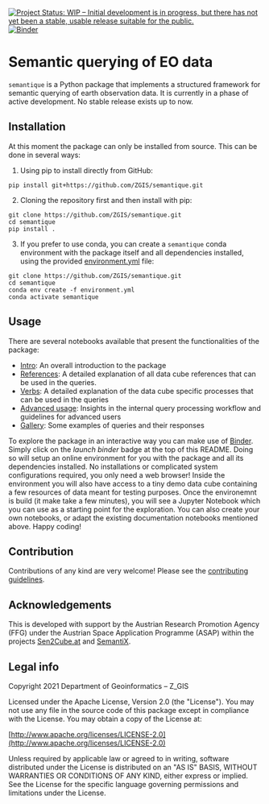 [![Project Status: WIP – Initial development is in progress, but there has not yet been a stable, usable release suitable for the public.](https://www.repostatus.org/badges/latest/wip.svg)](https://www.repostatus.org/#wip)
[![Binder](https://mybinder.org/badge_logo.svg)](https://mybinder.org/v2/gh/ZGIS/semantique/HEAD?labpath=demo%2Ftest.ipynb)

# Semantic querying of EO data

`semantique` is a Python package that implements a structured framework for semantic querying of earth observation data. It is currently in a phase of active development. No stable release exists up to now.

## Installation

At this moment the package can only be installed from source. This can be done in several ways:

1) Using pip to install directly from GitHub:

```
pip install git+https://github.com/ZGIS/semantique.git
```

2) Cloning the repository first and then install with pip:

```
git clone https://github.com/ZGIS/semantique.git
cd semantique
pip install .
```

3) If you prefer to use conda, you can create a `semantique` conda environment with the package itself and all dependencies installed, using the provided [environment.yml](environment.yml) file:

```
git clone https://github.com/ZGIS/semantique.git
cd semantique
conda env create -f environment.yml
conda activate semantique
```

## Usage

There are several notebooks available that present the functionalities of the package:

- [Intro](demo/intro.ipynb): An overall introduction to the package
- [References](demo/references.ipynb): A detailed explanation of all data cube references that can be used in the queries.
- [Verbs](demo/verbs.ipynb): A detailed explanation of the data cube specific processes that can be used in the queries
- [Advanced usage](demo/advanced.ipynb): Insights in the internal query processing workflow and guidelines for advanced users
- [Gallery](demo/gallery.ipynb): Some examples of queries and their responses

To explore the package in an interactive way you can make use of [Binder](https://mybinder.org/). Simply click on the *launch binder* badge at the top of this README. Doing so will setup an online environment for you with the package and all its dependencies installed. No installations or complicated system configurations required, you only need a web browser! Inside the environment you will also have access to a tiny demo data cube containing a few resources of data meant for testing purposes. Once the environemnt is build (it make take a few minutes), you will see a Jupyter Notebook which you can use as a starting point for the exploration. You can also create your own notebooks, or adapt the existing documentation notebooks mentioned above. Happy coding!

## Contribution

Contributions of any kind are very welcome! Please see the [contributing guidelines](CONTRIBUTING.md).

## Acknowledgements

This is developed with support by the Austrian Research Promotion Agency (FFG) under the Austrian Space Application Programme (ASAP) within the projects [Sen2Cube.at](https://projekte.ffg.at/projekt/2975644) and [SemantiX](https://projekte.ffg.at/projekt/3769928).

## Legal info

Copyright 2021 Department of Geoinformatics – Z_GIS

Licensed under the Apache License, Version 2.0 (the "License"). You may not use any file in the source code of this package except in compliance with the License. You may obtain a copy of the License at:

[http://www.apache.org/licenses/LICENSE-2.0](http://www.apache.org/licenses/LICENSE-2.0)

Unless required by applicable law or agreed to in writing, software distributed under the License is distributed on an "AS IS" BASIS, WITHOUT WARRANTIES OR CONDITIONS OF ANY KIND, either express or implied. See the License for the specific language governing permissions and limitations under the License.
